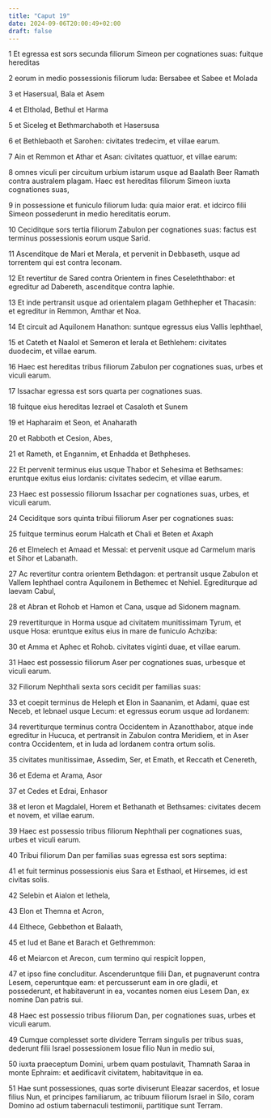 ```yaml
---
title: "Caput 19"
date: 2024-09-06T20:00:49+02:00
draft: false
---
```



1 Et egressa est sors secunda filiorum Simeon per cognationes suas: fuitque hereditas

2 eorum in medio possessionis filiorum Iuda: Bersabee et Sabee et Molada

3 et Hasersual, Bala et Asem

4 et Eltholad, Bethul et Harma

5 et Siceleg et Bethmarchaboth et Hasersusa

6 et Bethlebaoth et Sarohen: civitates tredecim, et villae earum.

7 Ain et Remmon et Athar et Asan: civitates quattuor, et villae earum:

8 omnes viculi per circuitum urbium istarum usque ad Baalath Beer Ramath contra australem plagam. Haec est hereditas filiorum Simeon iuxta cognationes suas,

9 in possessione et funiculo filiorum Iuda: quia maior erat. et idcirco filii Simeon possederunt in medio hereditatis eorum.

10 Ceciditque sors tertia filiorum Zabulon per cognationes suas: factus est terminus possessionis eorum usque Sarid.

11 Ascenditque de Mari et Merala, et pervenit in Debbaseth, usque ad torrentem qui est contra Ieconam.

12 Et revertitur de Sared contra Orientem in fines Ceseleththabor: et egreditur ad Dabereth, ascenditque contra Iaphie.

13 Et inde pertransit usque ad orientalem plagam Gethhepher et Thacasin: et egreditur in Remmon, Amthar et Noa.

14 Et circuit ad Aquilonem Hanathon: suntque egressus eius Vallis Iephthael,

15 et Cateth et Naalol et Semeron et Ierala et Bethlehem: civitates duodecim, et villae earum.

16 Haec est hereditas tribus filiorum Zabulon per cognationes suas, urbes et viculi earum.

17 Issachar egressa est sors quarta per cognationes suas.

18 fuitque eius hereditas Iezrael et Casaloth et Sunem

19 et Hapharaim et Seon, et Anaharath

20 et Rabboth et Cesion, Abes,

21 et Rameth, et Engannim, et Enhadda et Bethpheses.

22 Et pervenit terminus eius usque Thabor et Sehesima et Bethsames: eruntque exitus eius Iordanis: civitates sedecim, et villae earum.

23 Haec est possessio filiorum Issachar per cognationes suas, urbes, et viculi earum.

24 Ceciditque sors quinta tribui filiorum Aser per cognationes suas:

25 fuitque terminus eorum Halcath et Chali et Beten et Axaph

26 et Elmelech et Amaad et Messal: et pervenit usque ad Carmelum maris et Sihor et Labanath.

27 Ac revertitur contra orientem Bethdagon: et pertransit usque Zabulon et Vallem Iephthael contra Aquilonem in Bethemec et Nehiel. Egrediturque ad laevam Cabul,

28 et Abran et Rohob et Hamon et Cana, usque ad Sidonem magnam.

29 revertiturque in Horma usque ad civitatem munitissimam Tyrum, et usque Hosa: eruntque exitus eius in mare de funiculo Achziba:

30 et Amma et Aphec et Rohob. civitates viginti duae, et villae earum.

31 Haec est possessio filiorum Aser per cognationes suas, urbesque et viculi earum.

32 Filiorum Nephthali sexta sors cecidit per familias suas:

33 et coepit terminus de Heleph et Elon in Saananim, et Adami, quae est Neceb, et Iebnael usque Lecum: et egressus eorum usque ad Iordanem:

34 revertiturque terminus contra Occidentem in Azanotthabor, atque inde egreditur in Hucuca, et pertransit in Zabulon contra Meridiem, et in Aser contra Occidentem, et in Iuda ad Iordanem contra ortum solis.

35 civitates munitissimae, Assedim, Ser, et Emath, et Reccath et Cenereth,

36 et Edema et Arama, Asor

37 et Cedes et Edrai, Enhasor

38 et Ieron et Magdalel, Horem et Bethanath et Bethsames: civitates decem et novem, et villae earum.

39 Haec est possessio tribus filiorum Nephthali per cognationes suas, urbes et viculi earum.

40 Tribui filiorum Dan per familias suas egressa est sors septima:

41 et fuit terminus possessionis eius Sara et Esthaol, et Hirsemes, id est civitas solis.

42 Selebin et Aialon et Iethela,

43 Elon et Themna et Acron,

44 Elthece, Gebbethon et Balaath,

45 et Iud et Bane et Barach et Gethremmon:

46 et Meiarcon et Arecon, cum termino qui respicit Ioppen,

47 et ipso fine concluditur. Ascenderuntque filii Dan, et pugnaverunt contra Lesem, ceperuntque eam: et percusserunt eam in ore gladii, et possederunt, et habitaverunt in ea, vocantes nomen eius Lesem Dan, ex nomine Dan patris sui.

48 Haec est possessio tribus filiorum Dan, per cognationes suas, urbes et viculi earum.

49 Cumque complesset sorte dividere Terram singulis per tribus suas, dederunt filii Israel possessionem Iosue filio Nun in medio sui,

50 iuxta praeceptum Domini, urbem quam postulavit, Thamnath Saraa in monte Ephraim: et aedificavit civitatem, habitavitque in ea.

51 Hae sunt possessiones, quas sorte diviserunt Eleazar sacerdos, et Iosue filius Nun, et principes familiarum, ac tribuum filiorum Israel in Silo, coram Domino ad ostium tabernaculi testimonii, partitique sunt Terram.


